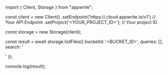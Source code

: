 import { Client, Storage } from "appwrite";

const client = new Client()
    .setEndpoint('https://<REGION>.cloud.appwrite.io/v1') // Your API Endpoint
    .setProject('<YOUR_PROJECT_ID>'); // Your project ID

const storage = new Storage(client);

const result = await storage.listFiles({
    bucketId: '<BUCKET_ID>',
    queries: [],
    search: '<SEARCH>'
});

console.log(result);
